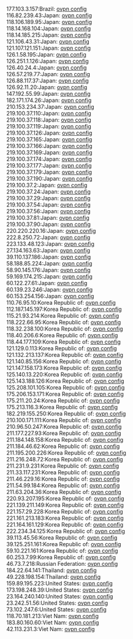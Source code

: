 177.103.3.157:Brazil: [ovpn config](vpn/177_103_3_157.ovpn)  
116.82.239.43:Japan: [ovpn config](vpn/116_82_239_43.ovpn)  
118.106.189.95:Japan: [ovpn config](vpn/118_106_189_95.ovpn)  
118.14.168.104:Japan: [ovpn config](vpn/118_14_168_104.ovpn)  
118.14.185.215:Japan: [ovpn config](vpn/118_14_185_215.ovpn)  
121.106.43.31:Japan: [ovpn config](vpn/121_106_43_31.ovpn)  
121.107.121.151:Japan: [ovpn config](vpn/121_107_121_151.ovpn)  
126.1.58.195:Japan: [ovpn config](vpn/126_1_58_195.ovpn)  
126.251.1.126:Japan: [ovpn config](vpn/126_251_1_126.ovpn)  
126.40.24.4:Japan: [ovpn config](vpn/126_40_24_4.ovpn)  
126.57.219.77:Japan: [ovpn config](vpn/126_57_219_77.ovpn)  
126.88.117.37:Japan: [ovpn config](vpn/126_88_117_37.ovpn)  
126.92.11.20:Japan: [ovpn config](vpn/126_92_11_20.ovpn)  
147.192.55.99:Japan: [ovpn config](vpn/147_192_55_99.ovpn)  
182.171.174.26:Japan: [ovpn config](vpn/182_171_174_26.ovpn)  
210.153.234.37:Japan: [ovpn config](vpn/210_153_234_37.ovpn)  
219.100.37.110:Japan: [ovpn config](vpn/219_100_37_110.ovpn)  
219.100.37.118:Japan: [ovpn config](vpn/219_100_37_118.ovpn)  
219.100.37.119:Japan: [ovpn config](vpn/219_100_37_119.ovpn)  
219.100.37.126:Japan: [ovpn config](vpn/219_100_37_126.ovpn)  
219.100.37.165:Japan: [ovpn config](vpn/219_100_37_165.ovpn)  
219.100.37.166:Japan: [ovpn config](vpn/219_100_37_166.ovpn)  
219.100.37.169:Japan: [ovpn config](vpn/219_100_37_169.ovpn)  
219.100.37.174:Japan: [ovpn config](vpn/219_100_37_174.ovpn)  
219.100.37.177:Japan: [ovpn config](vpn/219_100_37_177.ovpn)  
219.100.37.179:Japan: [ovpn config](vpn/219_100_37_179.ovpn)  
219.100.37.190:Japan: [ovpn config](vpn/219_100_37_190.ovpn)  
219.100.37.2:Japan: [ovpn config](vpn/219_100_37_2.ovpn)  
219.100.37.24:Japan: [ovpn config](vpn/219_100_37_24.ovpn)  
219.100.37.29:Japan: [ovpn config](vpn/219_100_37_29.ovpn)  
219.100.37.54:Japan: [ovpn config](vpn/219_100_37_54.ovpn)  
219.100.37.56:Japan: [ovpn config](vpn/219_100_37_56.ovpn)  
219.100.37.81:Japan: [ovpn config](vpn/219_100_37_81.ovpn)  
219.100.37.90:Japan: [ovpn config](vpn/219_100_37_90.ovpn)  
220.220.220.16:Japan: [ovpn config](vpn/220_220_220_16.ovpn)  
222.8.250.72:Japan: [ovpn config](vpn/222_8_250_72.ovpn)  
223.133.48.123:Japan: [ovpn config](vpn/223_133_48_123.ovpn)  
27.134.163.63:Japan: [ovpn config](vpn/27_134_163_63.ovpn)  
39.110.137.186:Japan: [ovpn config](vpn/39_110_137_186.ovpn)  
58.188.85.224:Japan: [ovpn config](vpn/58_188_85_224.ovpn)  
58.90.145.176:Japan: [ovpn config](vpn/58_90_145_176.ovpn)  
59.169.174.215:Japan: [ovpn config](vpn/59_169_174_215.ovpn)  
60.122.27.61:Japan: [ovpn config](vpn/60_122_27_61.ovpn)  
60.139.23.246:Japan: [ovpn config](vpn/60_139_23_246.ovpn)  
60.153.254.156:Japan: [ovpn config](vpn/60_153_254_156.ovpn)  
110.76.95.10:Korea Republic of: [ovpn config](vpn/110_76_95_10.ovpn)  
112.187.145.197:Korea Republic of: [ovpn config](vpn/112_187_145_197.ovpn)  
115.21.93.214:Korea Republic of: [ovpn config](vpn/115_21_93_214.ovpn)  
118.222.66.95:Korea Republic of: [ovpn config](vpn/118_222_66_95.ovpn)  
118.32.238.100:Korea Republic of: [ovpn config](vpn/118_32_238_100.ovpn)  
118.40.206.6:Korea Republic of: [ovpn config](vpn/118_40_206_6.ovpn)  
118.44.177.109:Korea Republic of: [ovpn config](vpn/118_44_177_109.ovpn)  
121.129.0.113:Korea Republic of: [ovpn config](vpn/121_129_0_113.ovpn)  
121.132.213.137:Korea Republic of: [ovpn config](vpn/121_132_213_137.ovpn)  
121.140.85.156:Korea Republic of: [ovpn config](vpn/121_140_85_156.ovpn)  
121.147.158.173:Korea Republic of: [ovpn config](vpn/121_147_158_173.ovpn)  
125.140.13.220:Korea Republic of: [ovpn config](vpn/125_140_13_220.ovpn)  
125.143.188.126:Korea Republic of: [ovpn config](vpn/125_143_188_126.ovpn)  
125.208.101.105:Korea Republic of: [ovpn config](vpn/125_208_101_105.ovpn)  
175.206.153.171:Korea Republic of: [ovpn config](vpn/175_206_153_171.ovpn)  
175.211.20.24:Korea Republic of: [ovpn config](vpn/175_211_20_24.ovpn)  
175.213.116.3:Korea Republic of: [ovpn config](vpn/175_213_116_3.ovpn)  
182.219.155.250:Korea Republic of: [ovpn config](vpn/182_219_155_250.ovpn)  
210.100.171.111:Korea Republic of: [ovpn config](vpn/210_100_171_111.ovpn)  
210.96.50.247:Korea Republic of: [ovpn config](vpn/210_96_50_247.ovpn)  
211.177.227.93:Korea Republic of: [ovpn config](vpn/211_177_227_93.ovpn)  
211.184.148.158:Korea Republic of: [ovpn config](vpn/211_184_148_158.ovpn)  
211.184.46.62:Korea Republic of: [ovpn config](vpn/211_184_46_62.ovpn)  
211.195.200.226:Korea Republic of: [ovpn config](vpn/211_195_200_226.ovpn)  
211.216.248.72:Korea Republic of: [ovpn config](vpn/211_216_248_72.ovpn)  
211.231.9.231:Korea Republic of: [ovpn config](vpn/211_231_9_231.ovpn)  
211.33.117.231:Korea Republic of: [ovpn config](vpn/211_33_117_231.ovpn)  
211.46.229.16:Korea Republic of: [ovpn config](vpn/211_46_229_16.ovpn)  
211.54.99.184:Korea Republic of: [ovpn config](vpn/211_54_99_184.ovpn)  
211.63.204.36:Korea Republic of: [ovpn config](vpn/211_63_204_36.ovpn)  
220.93.207.195:Korea Republic of: [ovpn config](vpn/220_93_207_195.ovpn)  
221.139.211.149:Korea Republic of: [ovpn config](vpn/221_139_211_149.ovpn)  
221.157.29.228:Korea Republic of: [ovpn config](vpn/221_157_29_228.ovpn)  
221.161.213.183:Korea Republic of: [ovpn config](vpn/221_161_213_183.ovpn)  
221.164.161.129:Korea Republic of: [ovpn config](vpn/221_164_161_129.ovpn)  
222.234.34.125:Korea Republic of: [ovpn config](vpn/222_234_34_125.ovpn)  
39.113.45.56:Korea Republic of: [ovpn config](vpn/39_113_45_56.ovpn)  
39.125.251.161:Korea Republic of: [ovpn config](vpn/39_125_251_161.ovpn)  
59.10.221.161:Korea Republic of: [ovpn config](vpn/59_10_221_161.ovpn)  
60.253.7.99:Korea Republic of: [ovpn config](vpn/60_253_7_99.ovpn)  
46.73.7.218:Russian Federation: [ovpn config](vpn/46_73_7_218.ovpn)  
184.22.64.141:Thailand: [ovpn config](vpn/184_22_64_141.ovpn)  
49.228.198.154:Thailand: [ovpn config](vpn/49_228_198_154.ovpn)  
159.89.195.223:United States: [ovpn config](vpn/159_89_195_223.ovpn)  
173.198.248.39:United States: [ovpn config](vpn/173_198_248_39.ovpn)  
23.164.240.140:United States: [ovpn config](vpn/23_164_240_140.ovpn)  
23.242.51.56:United States: [ovpn config](vpn/23_242_51_56.ovpn)  
73.102.247.6:United States: [ovpn config](vpn/73_102_247_6.ovpn)  
118.70.181.213:Viet Nam: [ovpn config](vpn/118_70_181_213.ovpn)  
183.80.160.60:Viet Nam: [ovpn config](vpn/183_80_160_60.ovpn)  
42.113.231.3:Viet Nam: [ovpn config](vpn/42_113_231_3.ovpn)  
